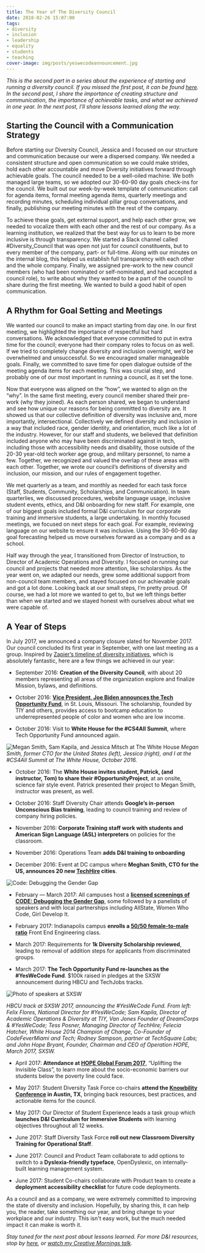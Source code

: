 ```yaml
---
title: The Year of The Diversity Council
date: 2018-02-26 15:07:00
tags:
- diversity
- inclusion
- leadership
- equality
- students
- teaching
cover-image: img/posts/yeswecodeannouncement.jpg
---
```


*This is the second part in a series about the experience of starting and running a diversity council. If you missed the first post, it can be found [here](https://samkapila.com/2018/02/07/creating-an-internal-diversity-council.html). In the second post, I share the importance of creating structure and communication, the importance of achievable tasks, and what we achieved in one year. In the next post, I’ll share lessons learned along the way.*

## Starting the Council with a Communication Strategy

Before starting our Diversity Council, Jessica and I focused on our structure and communication because our were a dispersed company. We needed a consistent structure and open communication so we could make strides, hold each other accountable and move Diversity initiatives forward through achievable goals. The council needed to be a well-oiled machine. We both managed large teams, so we adopted our 30-60-90 day goals check-ins for the council. We built out our week-by-week template of communication: call for agenda items, formal meeting agenda items, quarterly meetings and recording minutes, scheduling individual pillar group conversations, and finally, publishing our meeting minutes with the rest of the company.

To achieve these goals, get external support, and help each other grow, we needed to vocalize them with each other and the rest of our company. As a learning institution, we realized that the best way for us to learn to be more inclusive is through transparency. We started a Slack channel called #Diversity_Council that was open not just for council constituents, but to every member of the company, part- or full-time. Along with our minutes on the internal blog, this helped us establish full transparency with each other and the whole company. Finally, we assigned pre-work to the new council members (who had been nominated or self-nominated, and had accepted a council role), to write about why they wanted to be a part of the council to share during the first meeting. We wanted to build a good habit of open communication.

## A Rhythm for Goal Setting and Meetings

We wanted our council to make an impact starting from day one. In our first meeting, we highlighted the importance of respectful but hard conversations. We acknowledged that everyone committed to put in extra time for the council; everyone had their company roles to focus on as well.  If we tried to completely change diversity and inclusion overnight, we’d be overwhelmed and unsuccessful. So we encouraged smaller manageable goals. Finally, we committed to save time for open dialogue outside of the meeting agenda items for each meeting. This was crucial step, and probably one of our most important in running a council, as it set the tone.

Now that everyone was aligned on the “how”, we wanted to align on the “why”. In the same first meeting, every council member shared their pre-work (why they joined). As each person shared, we began to understand and see how unique our reasons for being committed to diversity are. It showed us that our collective definition of diversity was inclusive and, more importantly, intersectional. Collectively we defined diversity and inclusion in a way that included race, gender identity, and orientation, much like a lot of the industry. However, for our staff and students, we believed that definition included anyone who may have been discriminated against in tech, including those with accessibility needs and disability, those outside of the 20-30 year-old tech worker age group, and military personnel, to name a few. Together, we recognized and valued the overlap of these areas with each other. Together, we wrote our council’s definitions of diversity and inclusion, our mission, and our rules of engagement together.

We met quarterly as a team, and monthly as needed for each task force (Staff, Students, Community, Scholarships, and Communication). In team quarterlies, we discussed procedures, website language usage, inclusive student events, ethics, and D&I onboarding for new staff. For example, one of our biggest goals included formal D&I curriculum for our corporate training and immersive students, a large undertaking. In monthly focused meetings, we focused on next steps for each goal. For example, reviewing language on our website to ensure it was inclusive. Using the 30-60-90 day goal forecasting helped us move ourselves forward as a company and as a school.

Half way through the year, I transitioned from Director of Instruction, to Director of Academic Operations and Diversity.  I focused on running our council and projects that needed more attention, like scholarships. As the year went on, we adapted our needs, grew some additional support from non-council team members, and stayed focused on our achievable goals and got a lot done. Looking back at our small steps, I’m pretty proud. Of course, we had a lot more we wanted to get to, but we left things better than when we started and we stayed honest with ourselves about what we were capable of.

## A Year of Steps

In July 2017, we announced a company closure slated for November 2017. Our council concluded its first year in September, with one last meeting as a group. Inspired by [Zapier’s timeline of diversity initiatives](https://zapier.com/jobs/working-on-diversity-and-inclusivity/), which is absolutely fantastic, here are a few things we achieved in our year:

* September 2016: **Creation of the Diversity Council**, with about 20 members representing all areas of the organization explore and finalize Mission, bylaws, and definitions.

* October 2016: **[Vice President, Joe Biden announces the Tech Opportunity Fund](https://obamawhitehouse.archives.gov/blog/2016/09/09/listen-vice-president-biden-training-americans-jobs-future)**, in St. Louis, Missouri. The scholarship, founded by TIY and others, provides access to bootcamp education to underrepresented people of color and women who are low income.

* October 2016: Visit to **White House for the #CS4All Summit**, where Tech Opportunity Fund announced again.

![Megan Smith, Sam Kapila, and Jessica Mitsch at The White House](/static/img/posts/meghan-sam-jessica.jpg)
*Megan Smith, former CTO for the United States (left), Jessica (right), and I at the #CS4All Summit at The White House, October 2016.*

* October 2016: The **White House invites student, Patrick, (and instructor, Tom) to share their #OpportunityProject**, at an onsite, science fair style event. Patrick presented their project to Megan Smith,  instructor was present, as well.

* October 2016: Staff Diversity Chair attends **Google’s in-person Unconscious Bias training**, leading to council training and review of company hiring policies.

* November 2016: **Corporate Training staff work with students and  American Sign Language (ASL) interpreters** on policies for the classroom.

* November 2016: Operations Team **adds D&I training to onboarding**

* December 2016: Event at DC campus where **Meghan Smith, CTO for the US, announces 20 new [TechHire](https://techhire.com) cities**.

![Code: Debugging the Gender Gap](/static/img/codemovie.jpg)

* February — March 2017: All campuses host a **[licensed screenings of CODE: Debugging the Gender Gap](https://codedoc.co)**, some followed by a panelists of speakers and with local partnerships including AllState, Women Who Code, Girl Develop It.

* February 2017: Indianapolis campus **enrolls a [50/50 female-to-male ratio](https://techpoint.org/2017/02/prioritizing-diversity-inclusion)** Front End Engineering class.

* March 2017: Requirements for **1k Diversity Scholarship reviewed**, leading to removal of addition steps for applicants from discriminated groups.

* March 2017: **The Tech Opportunity Fund re-launches as the #YesWeCode Fund**. $100k raised in pledges at the SXSW announcement during HBCU and TechJobs tracks.

![Photo of speakers at SXSW](/static/img/posts/yeswecodeannouncement.jpg)


*HBCU track at SXSW 2017, announcing the #YesWeCode Fund. From left: Felix Flores, National Director for #YesWeCode; Sam Kapila, Director of Academic Operations & Diversity at TIY, Van Jones Founder of DreamCorps & #YesWeCode; Tess Posner, Managing Director of TechHire; Felecia Hatcher, White House 2014 Champion of Change, Co-Founder of CodeFeverMiami and Tech; Rodney Sampson, partner at TechSquare Labs; and John Hope Bryant, Founder, Chairman and CEO of Operation HOPE, March 2017, SXSW.*

* April 2017: **Attendance at [HOPE Global Forum 2017](hopeglobalforums.org)**, “Uplifting the Invisible Class”, to learn more about the socio-economic barriers our students below the poverty line could face.

* May 2017: Student Diversity Task Force co-chairs **attend the [Knowbility Conference](knowbility.org/education/accessu/) in Austin, TX**, bringing back resources, best practices, and actionable items for the council.

* May 2017: Our Director of Student Experience leads a task group which **launches D&I Curriculum for Immersive Students** with learning objectives throughout all 12 weeks.

* June 2017: Staff Diversity Task Force **roll out new Classroom Diversity Training for Operational Staff**.

* June 2017: Council and Product Team collaborate to add options to switch to a **Dyslexia-friendly typeface**, OpenDyslexic, on internally-built learning management system.

* June 2017: Student Co-chairs collaborate with Product team to create a **deployment accessibility checklist** for future code deployments.

As a council and as a company, we were extremely committed to improving the state of diversity and inclusion. Hopefully, by sharing this, it can help you, the reader, take something our year, and bring change to your workplace and our industry. This isn't easy work, but the much needed impact it can make is worth it.

*Stay tuned for the next post about lessons learned. For more D&I resources, stop by [here](https://samkapila.com/inclusion), or [watch my Creative Mornings talk](https://creativemornings.com/talks/sam-kapila/).*
